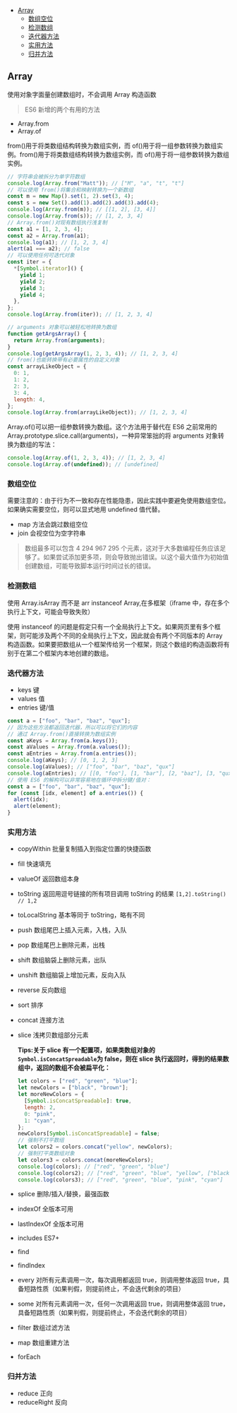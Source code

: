 <!-- START doctoc generated TOC please keep comment here to allow auto update -->
<!-- DON'T EDIT THIS SECTION, INSTEAD RE-RUN doctoc TO UPDATE -->

- [Array](#array)
  - [数组空位](#%E6%95%B0%E7%BB%84%E7%A9%BA%E4%BD%8D)
  - [检测数组](#%E6%A3%80%E6%B5%8B%E6%95%B0%E7%BB%84)
  - [迭代器方法](#%E8%BF%AD%E4%BB%A3%E5%99%A8%E6%96%B9%E6%B3%95)
  - [实用方法](#%E5%AE%9E%E7%94%A8%E6%96%B9%E6%B3%95)
  - [归并方法](#%E5%BD%92%E5%B9%B6%E6%96%B9%E6%B3%95)

<!-- END doctoc generated TOC please keep comment here to allow auto update -->

## Array

使用对象字面量创建数组时，不会调用 Array 构造函数

> ES6 新增的两个有用的方法

- Array.from
- Array.of

from()用于将类数组结构转换为数组实例，而 of()用于将一组参数转换为数组实例。from()用于将类数组结构转换为数组实例，而 of()用于将一组参数转换为数组实例。

```js
// 字符串会被拆分为单字符数组
console.log(Array.from("Matt")); // ["M", "a", "t", "t"]
// 可以使用 from()将集合和映射转换为一个新数组
const m = new Map().set(1, 2).set(3, 4);
const s = new Set().add(1).add(2).add(3).add(4);
console.log(Array.from(m)); // [[1, 2], [3, 4]]
console.log(Array.from(s)); // [1, 2, 3, 4]
// Array.from()对现有数组执行浅复制
const a1 = [1, 2, 3, 4];
const a2 = Array.from(a1);
console.log(a1); // [1, 2, 3, 4]
alert(a1 === a2); // false
// 可以使用任何可迭代对象
const iter = {
  *[Symbol.iterator]() {
    yield 1;
    yield 2;
    yield 3;
    yield 4;
  },
};
console.log(Array.from(iter)); // [1, 2, 3, 4]

// arguments 对象可以被轻松地转换为数组
function getArgsArray() {
  return Array.from(arguments);
}
console.log(getArgsArray(1, 2, 3, 4)); // [1, 2, 3, 4]
// from()也能转换带有必要属性的自定义对象
const arrayLikeObject = {
  0: 1,
  1: 2,
  2: 3,
  3: 4,
  length: 4,
};
console.log(Array.from(arrayLikeObject)); // [1, 2, 3, 4]
```

Array.of()可以把一组参数转换为数组。这个方法用于替代在 ES6 之前常用的 Array.prototype.slice.call(arguments)，一种异常笨拙的将 arguments 对象转换为数组的写法：

```js
console.log(Array.of(1, 2, 3, 4)); // [1, 2, 3, 4]
console.log(Array.of(undefined)); // [undefined]
```

### 数组空位

需要注意的：由于行为不一致和存在性能隐患，因此实践中要避免使用数组空位。如果确实需要空位，则可以显式地用 undefined 值代替。

- map 方法会跳过数组空位
- join 会视空位为空字符串

> 数组最多可以包含 4 294 967 295 个元素，这对于大多数编程任务应该足够了。如果尝试添加更多项，则会导致抛出错误。以这个最大值作为初始值创建数组，可能导致脚本运行时间过长的错误。

### 检测数组

使用 Array.isArray 而不是 arr instanceof Array,在多框架（iframe 中，存在多个执行上下文，可能会导致失败）

使用 instanceof 的问题是假定只有一个全局执行上下文。如果网页里有多个框架，则可能涉及两个不同的全局执行上下文，因此就会有两个不同版本的 Array 构造函数。如果要把数组从一个框架传给另一个框架，则这个数组的构造函数将有别于在第二个框架内本地创建的数组。

### 迭代器方法

- keys 键
- values 值
- entries 键/值

```js
const a = ["foo", "bar", "baz", "qux"];
// 因为这些方法都返回迭代器，所以可以将它们的内容
// 通过 Array.from()直接转换为数组实例
const aKeys = Array.from(a.keys());
const aValues = Array.from(a.values());
const aEntries = Array.from(a.entries());
console.log(aKeys); // [0, 1, 2, 3]
console.log(aValues); // ["foo", "bar", "baz", "qux"]
console.log(aEntries); // [[0, "foo"], [1, "bar"], [2, "baz"], [3, "qux"]]
// 使用 ES6 的解构可以非常容易地在循环中拆分键/值对：
const a = ["foo", "bar", "baz", "qux"];
for (const [idx, element] of a.entries()) {
  alert(idx);
  alert(element);
}
```

### 实用方法

- copyWithin 批量复制插入到指定位置的快捷函数
- fill 快速填充
- valueOf 返回数组本身
- toString 返回用逗号链接的所有项目调用 toString 的结果 `[1,2].toString() // 1,2`
- toLocalString 基本等同于 toString，略有不同
- push 数组尾巴上插入元素，入栈，入队
- pop 数组尾巴上删除元素，出栈
- shift 数组脑袋上删除元素，出队
- unshift 数组脑袋上增加元素，反向入队
- reverse 反向数组
- sort 排序
- concat 连接方法
- slice 浅拷贝数组部分元素

  **Tips:关于 slice 有一个配置项，如果类数组对象的`Symbol.isConcatSpreadable`为 false，则在 slice 执行返回时，得到的结果数组中，返回的数组不会被扁平化：**

  ```js
  let colors = ["red", "green", "blue"];
  let newColors = ["black", "brown"];
  let moreNewColors = {
    [Symbol.isConcatSpreadable]: true,
    length: 2,
    0: "pink",
    1: "cyan",
  };
  newColors[Symbol.isConcatSpreadable] = false;
  // 强制不打平数组
  let colors2 = colors.concat("yellow", newColors);
  // 强制打平类数组对象
  let colors3 = colors.concat(moreNewColors);
  console.log(colors); // ["red", "green", "blue"]
  console.log(colors2); // ["red", "green", "blue", "yellow", ["black", "brown"]]
  console.log(colors3); // ["red", "green", "blue", "pink", "cyan"]
  ```

- splice 删除/插入/替换，最强函数
- indexOf 全版本可用
- lastIndexOf 全版本可用
- includes ES7+
- find
- findIndex
- every 对所有元素调用一次，每次调用都返回 true，则调用整体返回 true，具备短路性质（如果判假，则提前终止，不会迭代剩余的项目）
- some 对所有元素调用一次，任何一次调用返回 true，则调用整体返回 true，具备短路性质（如果判假，则提前终止，不会迭代剩余的项目）
- filter 数组过滤方法
- map 数组重建方法
- forEach

### 归并方法

- reduce 正向
- reduceRight 反向
